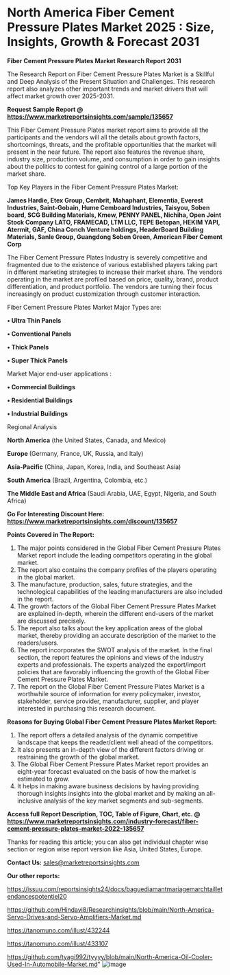 # North America Fiber Cement Pressure Plates Market 2025 : Size, Insights, Growth & Forecast 2031

<strong>Fiber Cement Pressure Plates Market Research Report 2031</strong>

The Research Report on Fiber Cement Pressure Plates Market is a Skillful and Deep Analysis of the Present Situation and Challenges. This research report also analyzes other important trends and market drivers that will affect market growth over 2025-2031.

<strong>Request Sample Report @ <a href=https://www.marketreportsinsights.com/sample/135657>https://www.marketreportsinsights.com/sample/135657</a></strong>

This Fiber Cement Pressure Plates market report aims to provide all the participants and the vendors will all the details about growth factors, shortcomings, threats, and the profitable opportunities that the market will present in the near future. The report also features the revenue share, industry size, production volume, and consumption in order to gain insights about the politics to contest for gaining control of a large portion of the market share.

Top Key Players in the Fiber Cement Pressure Plates Market:

<strong>James Hardie, Etex Group, Cembrit, Mahaphant, Elementia, Everest Industries, Saint-Gobain, Hume Cemboard Industries, Taisyou, Soben board, SCG Building Materials, Kmew, PENNY PANEL, Nichiha, Open Joint Stock Company LATO, FRAMECAD, LTM LLC, TEPE Betopan, HEKIM YAPI, Atermit, GAF, China Conch Venture holdings, HeaderBoard Building Materials, Sanle Group, Guangdong Soben Green, American Fiber Cement Corp</strong>

The Fiber Cement Pressure Plates Industry is severely competitive and fragmented due to the existence of various established players taking part in different marketing strategies to increase their market share. The vendors operating in the market are profiled based on price, quality, brand, product differentiation, and product portfolio. The vendors are turning their focus increasingly on product customization through customer interaction.

Fiber Cement Pressure Plates Market Major Types are:

<strong>• Ultra Thin Panels

• Conventional Panels

• Thick Panels

• Super Thick Panels</strong>

Market Major end-user applications :

<strong>• Commercial Buildings

• Residential Buildings

• Industrial Buildings</strong>

Regional Analysis

</u><strong><b>North America</b></strong> (the United States, Canada, and Mexico)

<strong><b>Europe </b></strong>(Germany, France, UK, Russia, and Italy)

<strong><b>Asia-Pacific</b></strong> (China, Japan, Korea, India, and Southeast Asia)

<strong><b>South America</b></strong> (Brazil, Argentina, Colombia, etc.)

<strong><b>The Middle East and Africa</b></strong> (Saudi Arabia, UAE, Egypt, Nigeria, and South Africa)

<strong>Go For Interesting Discount Here: <a href=https://www.marketreportsinsights.com/discount/135657>https://www.marketreportsinsights.com/discount/135657</a></strong>

<strong>Points Covered in The Report:</strong>
<ol>
  <li>The major points considered in the Global Fiber Cement Pressure Plates Market report include the leading competitors operating in the global market.</li>
  <li>The report also contains the company profiles of the players operating in the global market.</li>
  <li>The manufacture, production, sales, future strategies, and the technological capabilities of the leading manufacturers are also included in the report.</li>
  <li>The growth factors of the Global Fiber Cement Pressure Plates Market are explained in-depth, wherein the different end-users of the market are discussed precisely.</li>
  <li>The report also talks about the key application areas of the global market, thereby providing an accurate description of the market to the readers/users.</li>
  <li>The report incorporates the SWOT analysis of the market. In the final section, the report features the opinions and views of the industry experts and professionals. The experts analyzed the export/import policies that are favorably influencing the growth of the Global Fiber Cement Pressure Plates Market.</li>
  <li>The report on the Global Fiber Cement Pressure Plates Market is a worthwhile source of information for every policymaker, investor, stakeholder, service provider, manufacturer, supplier, and player interested in purchasing this research document.</li>
</ol>
<strong>Reasons for Buying Global Fiber Cement Pressure Plates Market Report:</strong>

<ol>
  <li>The report offers a detailed analysis of the dynamic competitive landscape that keeps the reader/client well ahead of the competitors.</li>
  <li>It also presents an in-depth view of the different factors driving or restraining the growth of the global market.</li>
  <li>The Global Fiber Cement Pressure Plates Market report provides an eight-year forecast evaluated on the basis of how the market is estimated to grow.</li>
  <li>It helps in making aware business decisions by having providing thorough insights insights into the global market and by making an all-inclusive analysis of the key market segments and sub-segments.</li>
</ol>
<strong>Access full Report Description, TOC, Table of Figure, Chart, etc. @ <a href=https://www.marketreportsinsights.com/industry-forecast/fiber-cement-pressure-plates-market-2022-135657>https://www.marketreportsinsights.com/industry-forecast/fiber-cement-pressure-plates-market-2022-135657</a></strong>


Thanks for reading this article; you can also get individual chapter wise section or region wise report version like Asia, United States, Europe.

<strong>Contact Us:</strong>
sales@marketreportsinsights.com

<strong>Our other reports:</strong>

<a href=https://issuu.com/reportsinsights24/docs/baguediamantmariagemarchtailletendancespotentiel20>https://issuu.com/reportsinsights24/docs/baguediamantmariagemarchtailletendancespotentiel20</a>

<a href=https://github.com/Hindavi8/Researchinsights/blob/main/North-America-Servo-Drives-and-Servo-Amplifiers-Market.md>https://github.com/Hindavi8/Researchinsights/blob/main/North-America-Servo-Drives-and-Servo-Amplifiers-Market.md</a>

<a href=https://tanomuno.com/illust/432244>https://tanomuno.com/illust/432244</a>

<a href=https://tanomuno.com/illust/433107>https://tanomuno.com/illust/433107</a>

<a href=https://github.com/tyagi992/tyyyy/blob/main/North-America-Oil-Cooler-Used-In-Automobile-Market.md>https://github.com/tyagi992/tyyyy/blob/main/North-America-Oil-Cooler-Used-In-Automobile-Market.md</a>"
![image](https://github.com/user-attachments/assets/456d6763-c79d-40f0-a0b9-209d8144b1a2)
